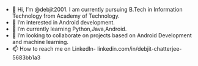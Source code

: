 - 👋 Hi, I’m @debjit2001. I am currently pursuing B.Tech in Information Technology from Academy of Technology.
- 👀 I’m interested in Android development.
- 🌱 I’m currently learning Python,Java,Android.
- 💞️ I’m looking to collaborate on projects based on Android Development and machine learning.
- 📫 How to reach me on LinkedIn- linkedin.com/in/debjit-chatterjee-5683bb1a3

<!---
debjit2001/debjit2001 is a ✨ special ✨ repository because its `README.md` (this file) appears on your GitHub profile.
You can click the Preview link to take a look at your changes.
--->
